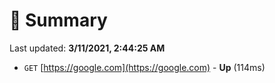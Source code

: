 # 📖 Summary
Last updated: **3/11/2021, 2:44:25 AM**

- `GET` [https://google.com](https://google.com) - **Up** (114ms)
